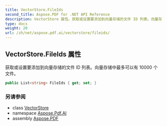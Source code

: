 ```yaml
---
title: VectorStore.FileIds
second_title: Aspose.PDF for .NET API Reference
description: VectorStore 属性。获取或设置要添加到向量存储的文件 ID 列表。向量存储中最多可以有 10000 个文件。
type: docs
weight: 20
url: /zh/net/aspose.pdf.ai/vectorstore/fileids/
---
```

## VectorStore.FileIds 属性

获取或设置要添加到向量存储的文件 ID 列表。向量存储中最多可以有 10000 个文件。

```csharp
public List<string> FileIds { get; set; }
```

### 另请参阅

* class [VectorStore](../)
* namespace [Aspose.Pdf.AI](../../../aspose.pdf.ai/)
* assembly [Aspose.PDF](../../../)